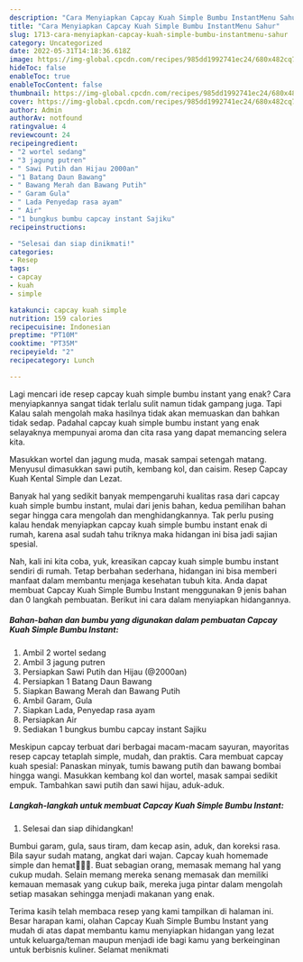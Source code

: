 ```yaml
---
description: "Cara Menyiapkan Capcay Kuah Simple Bumbu InstantMenu Sahur"
title: "Cara Menyiapkan Capcay Kuah Simple Bumbu InstantMenu Sahur"
slug: 1713-cara-menyiapkan-capcay-kuah-simple-bumbu-instantmenu-sahur
category: Uncategorized
date: 2022-05-31T14:18:36.618Z
image: https://img-global.cpcdn.com/recipes/985dd1992741ec24/680x482cq70/capcay-kuah-simple-bumbu-instant-foto-resep-utama.jpg
hideToc: false
enableToc: true
enableTocContent: false
thumbnail: https://img-global.cpcdn.com/recipes/985dd1992741ec24/680x482cq70/capcay-kuah-simple-bumbu-instant-foto-resep-utama.jpg
cover: https://img-global.cpcdn.com/recipes/985dd1992741ec24/680x482cq70/capcay-kuah-simple-bumbu-instant-foto-resep-utama.jpg
author: Admin
authorAv: notfound
ratingvalue: 4
reviewcount: 24
recipeingredient:
- "2 wortel sedang"
- "3 jagung putren"
- " Sawi Putih dan Hijau 2000an"
- "1 Batang Daun Bawang"
- " Bawang Merah dan Bawang Putih"
- " Garam Gula"
- " Lada Penyedap rasa ayam"
- " Air"
- "1 bungkus bumbu capcay instant Sajiku"
recipeinstructions:

- "Selesai dan siap dinikmati!"
categories:
- Resep
tags:
- capcay
- kuah
- simple

katakunci: capcay kuah simple 
nutrition: 159 calories
recipecuisine: Indonesian
preptime: "PT10M"
cooktime: "PT35M"
recipeyield: "2"
recipecategory: Lunch

---
```



Lagi mencari ide resep capcay kuah simple bumbu instant yang enak? Cara menyiapkannya sangat tidak terlalu sulit namun tidak gampang juga. Tapi Kalau salah mengolah maka hasilnya tidak akan memuaskan dan bahkan tidak sedap. Padahal capcay kuah simple bumbu instant yang enak selayaknya mempunyai aroma dan cita rasa yang dapat memancing selera kita.


Masukkan wortel dan jagung muda, masak sampai setengah matang. Menyusul dimasukkan sawi putih, kembang kol, dan caisim. Resep Capcay Kuah Kental Simple dan Lezat.

Banyak hal yang sedikit banyak mempengaruhi kualitas rasa dari capcay kuah simple bumbu instant, mulai dari jenis bahan, kedua pemilihan bahan segar hingga cara mengolah dan menghidangkannya. Tak perlu pusing kalau hendak menyiapkan capcay kuah simple bumbu instant enak di rumah, karena asal sudah tahu triknya maka hidangan ini bisa jadi sajian spesial.


Nah, kali ini kita coba, yuk, kreasikan capcay kuah simple bumbu instant sendiri di rumah. Tetap berbahan sederhana, hidangan ini bisa memberi manfaat dalam membantu menjaga kesehatan tubuh kita. Anda dapat membuat Capcay Kuah Simple Bumbu Instant menggunakan 9 jenis bahan dan 0 langkah pembuatan. Berikut ini cara dalam menyiapkan hidangannya.

<!--inarticleads1-->

##### Bahan-bahan dan bumbu yang digunakan dalam pembuatan Capcay Kuah Simple Bumbu Instant:

1. Ambil 2 wortel sedang
1. Ambil 3 jagung putren
1. Persiapkan  Sawi Putih dan Hijau (@2000an)
1. Persiapkan 1 Batang Daun Bawang
1. Siapkan  Bawang Merah dan Bawang Putih
1. Ambil  Garam, Gula
1. Siapkan  Lada, Penyedap rasa ayam
1. Persiapkan  Air
1. Sediakan 1 bungkus bumbu capcay instant Sajiku


Meskipun capcay terbuat dari berbagai macam-macam sayuran, mayoritas resep capcay tetaplah simple, mudah, dan praktis. Cara membuat capcay kuah spesial: Panaskan minyak, tumis bawang putih dan bawang bombai hingga wangi. Masukkan kembang kol dan wortel, masak sampai sedikit empuk. Tambahkan sawi putih dan sawi hijau, aduk-aduk. 

<!--inarticleads2-->

##### Langkah-langkah untuk membuat Capcay Kuah Simple Bumbu Instant:


1. Selesai dan siap dihidangkan!

Bumbui garam, gula, saus tiram, dam kecap asin, aduk, dan koreksi rasa. Bila sayur sudah matang, angkat dari wajan. Capcay kuah homemade simple dan hemat👩‍🍳😂. Buat sebagian orang, memasak memang hal yang cukup mudah. Selain memang mereka senang memasak dan memiliki kemauan memasak yang cukup baik, mereka juga pintar dalam mengolah setiap masakan sehingga menjadi makanan yang enak. 

Terima kasih telah membaca resep yang kami tampilkan di halaman ini. Besar harapan kami, olahan Capcay Kuah Simple Bumbu Instant yang mudah di atas dapat membantu kamu menyiapkan hidangan yang lezat untuk keluarga/teman maupun menjadi ide bagi kamu yang berkeinginan untuk berbisnis kuliner. Selamat menikmati
